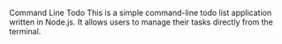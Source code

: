 Command Line Todo
This is a simple command-line todo list application written in Node.js. It allows users to manage their tasks directly from the terminal.



